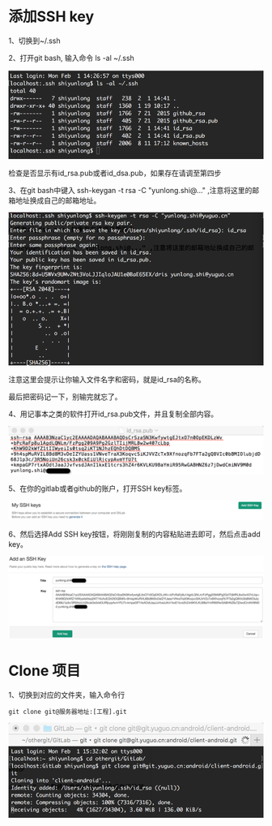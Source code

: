 # 添加SSH key

1、切换到~/.ssh

2、打开git bash, 输入命令 ls -al ~/.ssh

![image](images/SSH列表.png)

检查是否显示有id_rsa.pub或者id_dsa.pub，如果存在请调至第四步

3、在git bash中键入 ssh-keygan -t rsa -C "yunlong.shi@..." ,注意将这里的邮箱地址换成自己的邮箱地址。

![image](images/SSH创建.png)

注意这里会提示让你输入文件名字和密码，就是id_rsa的名称。

最后把密码记一下，别输完就忘了。

4、用记事本之类的软件打开id_rsa.pub文件，并且复制全部内容。

![image](images/id_rsa文件.png)

5、在你的gitlab或者github的账户，打开SSH key标签。

![image](images/MySSHKey.png)

6、然后选择Add SSH key按钮，将刚刚复制的内容粘贴进去即可，然后点击add key。

![image](images/AddSSHKey.png)

# Clone 项目

1、切换到对应的文件夹，输入命令行

	git clone git@服务器地址:[工程].git
	
![images](images/CloneCode.png)